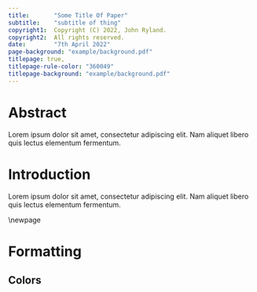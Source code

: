 ```yaml
---
title:       "Some Title Of Paper"
subtitle:    "subtitle of thing"
copyright1:  Copyright (C) 2022, John Ryland.
copyright2:  All rights reserved.
date:        "7th April 2022"
page-background: "example/background.pdf"
titlepage: true,
titlepage-rule-color: "360049"
titlepage-background: "example/background.pdf"
---
```




# Abstract

Lorem ipsum dolor sit amet, consectetur adipiscing elit. Nam aliquet libero
quis lectus elementum fermentum.

# Introduction

Lorem ipsum dolor sit amet, consectetur adipiscing elit. Nam aliquet libero
quis lectus elementum fermentum.

\newpage

# Formatting

## Colors

